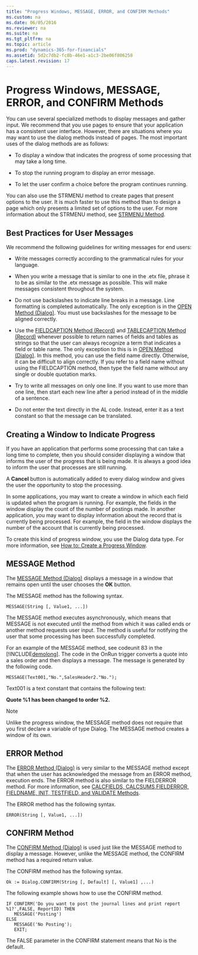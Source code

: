 ```yaml
---
title: "Progress Windows, MESSAGE, ERROR, and CONFIRM Methods"
ms.custom: na
ms.date: 06/05/2016
ms.reviewer: na
ms.suite: na
ms.tgt_pltfrm: na
ms.topic: article
ms.prod: "dynamics-365-for-financials"
ms.assetid: 5d2c7db2-fc8b-46e1-a1c3-2be06f806258
caps.latest.revision: 17
---
```

# Progress Windows, MESSAGE, ERROR, and CONFIRM Methods
You can use several specialized methods to display messages and gather input. We recommend that you use pages to ensure that your application has a consistent user interface. However, there are situations where you may want to use the dialog methods instead of pages. The most important uses of the dialog methods are as follows:  
  
-   To display a window that indicates the progress of some processing that may take a long time.  
  
-   To stop the running program to display an error message.  
  
-   To let the user confirm a choice before the program continues running.  
  
 You can also use the STRMENU method to create pages that present options to the user. It is much faster to use this method than to design a page which only presents a limited set of options to the user. For more information about the STRMENU method, see [STRMENU Method](devenv-STRMENU-Method.md).  
  
## Best Practices for User Messages  
 We recommend the following guidelines for writing messages for end users:  
  
-   Write messages correctly according to the grammatical rules for your language.  
  
-   When you write a message that is similar to one in the .etx file, phrase it to be as similar to the .etx message as possible. This will make messages consistent throughout the system.  
  
-   Do not use backslashes to indicate line breaks in a message. Line formatting is completed automatically. The only exception is in the [OPEN Method \(Dialog\)](devenv-OPEN-Method-Dialog.md). You must use backslashes for the message to be aligned correctly.  
  
-   Use the [FIELDCAPTION Method \(Record\)](devenv-FIELDCAPTION-Method-Record.md) and [TABLECAPTION Method \(Record\)](devenv-TABLECAPTION-Method-Record.md) whenever possible to return names of fields and tables as strings so that the user can always recognize a term that indicates a field or table name. The only exception to this is in [OPEN Method \(Dialog\)](devenv-OPEN-Method-Dialog.md). In this method, you can use the field name directly. Otherwise, it can be difficult to align correctly. If you refer to a field name without using the FIELDCAPTION method, then type the field name without any single or double quotation marks.  
  
-   Try to write all messages on only one line. If you want to use more than one line, then start each new line after a period instead of in the middle of a sentence.  
  
-   Do not enter the text directly in the AL code. Instead, enter it as a text constant so that the message can be translated.  
  
## Creating a Window to Indicate Progress  
 If you have an application that performs some processing that can take a long time to complete, then you should consider displaying a window that informs the user of the progress that is being made. It is always a good idea to inform the user that processes are still running.  
  
 A **Cancel** button is automatically added to every dialog window and gives the user the opportunity to stop the processing.  
  
 In some applications, you may want to create a window in which each field is updated when the program is running. For example, the fields in the window display the count of the number of postings made. In another application, you may want to display information about the record that is currently being processed. For example, the field in the window displays the number of the account that is currently being processed.  
  
 To create this kind of progress window, you use the Dialog data type. For more information, see [How to: Create a Progress Window](How-to--Create-a-Progress-Window.md).  
  
## MESSAGE Method  
 The [MESSAGE Method \(Dialog\)](devenv-MESSAGE-Method-Dialog.md) displays a message in a window that remains open until the user chooses the **OK** button.  
  
 The MESSAGE method has the following syntax.  
  
```  
MESSAGE(String [, Value1, ...])  
```  
  
 The MESSAGE method executes asynchronously, which means that MESSAGE is not executed until the method from which it was called ends or another method requests user input. The method is useful for notifying the user that some processing has been successfully completed.  
  
 For an example of the MESSAGE method, see codeunit 83 in the [!INCLUDE[demolong](../includes/demolong_md.md)]. The code in the OnRun trigger converts a quote into a sales order and then displays a message. The message is generated by the following code.  
  
```  
MESSAGE(Text001,"No.",SalesHeader2."No.");  
```  
  
 Text001 is a text constant that contains the following text:  
  
 **Quote %1 has been changed to order %2.**  
  
> [!NOTE]  
>  Unlike the progress window, the MESSAGE method does not require that you first declare a variable of type Dialog. The MESSAGE method creates a window of its own.  
  
## ERROR Method  
 The [ERROR Method \(Dialog\)](devenv-ERROR-Method-Dialog.md) is very similar to the MESSAGE method except that when the user has acknowledged the message from an ERROR method, execution ends. The ERROR method is also similar to the FIELDERROR method. For more information, see [CALCFIELDS, CALCSUMS,FIELDERROR, FIELDNAME, INIT, TESTFIELD, and VALIDATE Methods](devenv-CALCFIELDS--CALCSUMS-FIELDERROR--FIELDNAME--INIT--TESTFIELD--and-VALIDATE-Methods.md).  
  
 The ERROR method has the following syntax.  
  
```  
ERROR(String [, Value1, ...])  
```  
  
## CONFIRM Method  
 The [CONFIRM Method \(Dialog\)](devenv-CONFIRM-Method-Dialog.md) is used just like the MESSAGE method to display a message. However, unlike the MESSAGE method, the CONFIRM method has a required return value.  
  
 The CONFIRM method has the following syntax.  
  
```  
Ok := Dialog.CONFIRM(String [, Default] [, Value1] ,...)  
```  
  
 The following example shows how to use the CONFIRM method.  
  
```  
IF CONFIRM('Do you want to post the journal lines and print report %1?',FALSE, ReportID) THEN  
   MESSAGE('Posting')  
ELSE  
   MESSAGE('No Posting');  
   EXIT;  
```  
  
 The FALSE parameter in the CONFIRM statement means that No is the default.